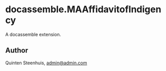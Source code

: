 # docassemble.MAAffidavitofIndigency

A docassemble extension.

## Author

Quinten Steenhuis, admin@admin.com

